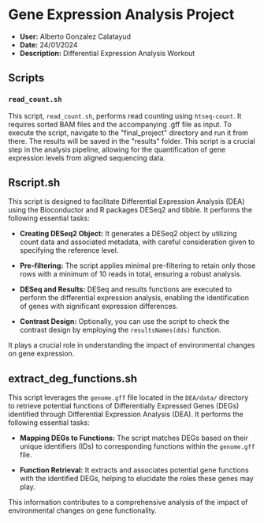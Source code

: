 # Gene Expression Analysis Project

- **User:** Alberto Gonzalez Calatayud
- **Date:** 24/01/2024
- **Description:** Differential Expression Analysis Workout

## Scripts

### `read_count.sh`

This script, `read_count.sh`, performs read counting using `htseq-count`. It requires sorted BAM files and the accompanying .gff file as input. To execute the script, navigate to the "final_project" directory and run it from there. The results will be saved in the "results" folder. This script is a crucial step in the analysis pipeline, allowing for the quantification of gene expression levels from aligned sequencing data.

## Rscript.sh

This script is designed to facilitate Differential Expression Analysis (DEA) using the Bioconductor and R packages DESeq2 and tibble. It performs the following essential tasks:

- **Creating DESeq2 Object:** It generates a DESeq2 object by utilizing count data and associated metadata, with careful consideration given to specifying the reference level.

- **Pre-filtering:** The script applies minimal pre-filtering to retain only those rows with a minimum of 10 reads in total, ensuring a robust analysis.

- **DESeq and Results:** DESeq and results functions are executed to perform the differential expression analysis, enabling the identification of genes with significant expression differences.

- **Contrast Design:** Optionally, you can use the script to check the contrast design by employing the `resultsNames(dds)` function.

It plays a crucial role in understanding the impact of environmental changes on gene expression.

## extract_deg_functions.sh

This script leverages the `genome.gff` file located in the `DEA/data/` directory to retrieve potential functions of Differentially Expressed Genes (DEGs) identified through Differential Expression Analysis (DEA). It performs the following essential tasks:

- **Mapping DEGs to Functions:** The script matches DEGs based on their unique identifiers (IDs) to corresponding functions within the `genome.gff` file.

- **Function Retrieval:** It extracts and associates potential gene functions with the identified DEGs, helping to elucidate the roles these genes may play.

This information contributes to a comprehensive analysis of the impact of environmental changes on gene functionality.

